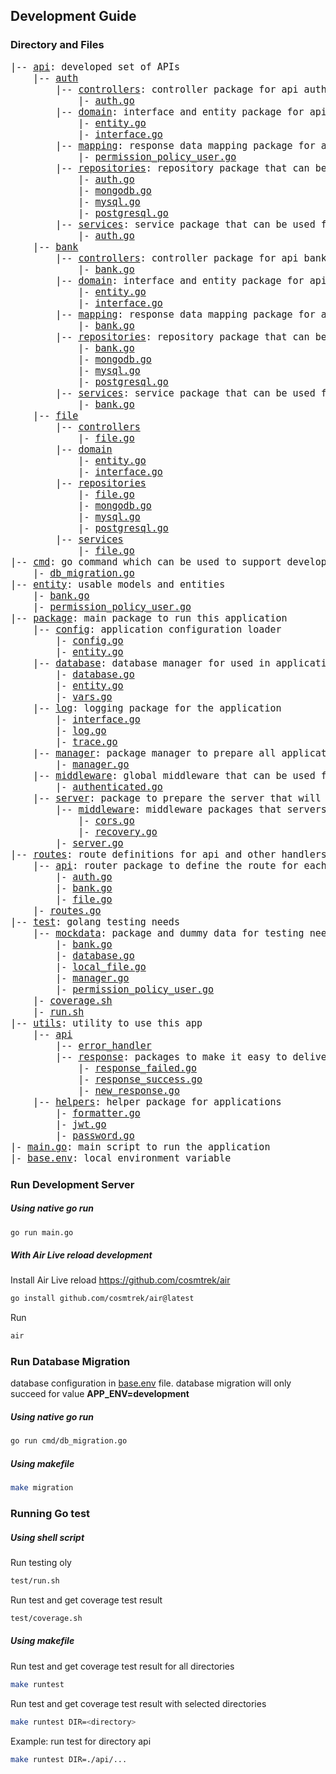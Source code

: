 ## Development Guide
### Directory and Files
<pre style="font-size: 15px; font-weigt: bold;">
|-- <a target="_blank" href="api/">api</a>: developed set of APIs
    |-- <a target="_blank" href="api/auth">auth</a>
        |-- <a target="_blank" href="api/auth/controllers">controllers</a>: controller package for api auth
            |- <a target="_blank" href="api/auth/controllers/auth.go">auth.go</a>
        |-- <a target="_blank" href="api/auth/domain">domain</a>: interface and entity package for api auth domain
            |- <a target="_blank" href="api/auth/domain/entity.go">entity.go</a>
            |- <a target="_blank" href="api/auth/domain/interface.go">interface.go</a>
        |-- <a target="_blank" href="api/auth/mapping">mapping</a>: response data mapping package for api auth
            |- <a target="_blank" href="api/auth/mapping/permission_policy_user.go">permission_policy_user.go</a>
        |-- <a target="_blank" href="api/auth/repositories">repositories</a>: repository package that can be used for api auth
            |- <a target="_blank" href="api/auth/repositories/auth.go">auth.go</a>
            |- <a target="_blank" href="api/auth/repositories/mongodb.go">mongodb.go</a>
            |- <a target="_blank" href="api/auth/repositories/mysql.go">mysql.go</a>
            |- <a target="_blank" href="api/auth/repositories/postgresql.go">postgresql.go</a>
        |-- <a target="_blank" href="api/auth/services">services</a>: service package that can be used for the auth api
            |- <a target="_blank" href="api/auth/services/auth.go">auth.go</a>
    |-- <a target="_blank" href="api/bank">bank</a>
        |-- <a target="_blank" href="api/bank/controllers">controllers</a>: controller package for api bank
            |- <a target="_blank" href="api/bank/controllers/bank.go">bank.go</a>
        |-- <a target="_blank" href="api/bank/domain">domain</a>: interface and entity package for api bank domain
            |- <a target="_blank" href="api/bank/domain/entity.go">entity.go</a>
            |- <a target="_blank" href="api/bank/domain/interface.go">interface.go</a>
        |-- <a target="_blank" href="api/bank/mapping">mapping</a>: response data mapping package for api bank
            |- <a target="_blank" href="api/bank/mapping/bank.go">bank.go</a>
        |-- <a target="_blank" href="api/bank/repositories">repositories</a>: repository package that can be used for api bank
            |- <a target="_blank" href="api/bank/repositories/bank.go">bank.go</a>
            |- <a target="_blank" href="api/bank/repositories/mongodb.go">mongodb.go</a>
            |- <a target="_blank" href="api/bank/repositories/mysql.go">mysql.go</a>
            |- <a target="_blank" href="api/bank/repositories/postgresql.go">postgresql.go</a>
        |-- <a target="_blank" href="api/bank/services">services</a>: service package that can be used for the bank api
            |- <a target="_blank" href="api/bank/services/bank.go">bank.go</a>
    |-- <a target="_blank" href="api/file">file</a>
        |-- <a target="_blank" href="api/file/controllers">controllers</a>
            |- <a target="_blank" href="api/file/controllers/file.go">file.go</a>
        |-- <a target="_blank" href="api/file/domain">domain</a>
            |- <a target="_blank" href="api/file/domain/entity.go">entity.go</a>
            |- <a target="_blank" href="api/file/domain/interface.go">interface.go</a>
        |-- <a target="_blank" href="api/file/repositories">repositories</a>
            |- <a target="_blank" href="api/file/repositories/file.go">file.go</a>
            |- <a target="_blank" href="api/file/repositories/mongodb.go">mongodb.go</a>
            |- <a target="_blank" href="api/file/repositories/mysql.go">mysql.go</a>
            |- <a target="_blank" href="api/file/repositories/postgresql.go">postgresql.go</a>
        |-- <a target="_blank" href="api/file/services">services</a>
            |- <a target="_blank" href="api/file/services/file.go">file.go</a>
|-- <a target="_blank" href="cmd/">cmd</a>: go command which can be used to support development
    |- <a target="_blank" href="cmd/db_migration.go">db_migration.go</a>
|-- <a target="_blank" href="entity/">entity</a>: usable models and entities
    |- <a target="_blank" href="entity/bank.go">bank.go</a>
    |- <a target="_blank" href="entity/permission_policy_user.go">permission_policy_user.go</a>
|-- <a target="_blank" href="package/">package</a>: main package to run this application
    |-- <a target="_blank" href="package/config">config</a>: application configuration loader
        |- <a target="_blank" href="package/config/config.go">config.go</a>
        |- <a target="_blank" href="package/config/entity.go">entity.go</a>
    |-- <a target="_blank" href="package/database">database</a>: database manager for used in application
        |- <a target="_blank" href="package/database/database.go">database.go</a>
        |- <a target="_blank" href="package/database/entity.go">entity.go</a>
        |- <a target="_blank" href="package/database/vars.go">vars.go</a>
    |-- <a target="_blank" href="package/log">log</a>: logging package for the application
        |- <a target="_blank" href="package/log/interface.go">interface.go</a>
        |- <a target="_blank" href="package/log/log.go">log.go</a>
        |- <a target="_blank" href="package/log/trace.go">trace.go</a>
    |-- <a target="_blank" href="package/manager">manager</a>: package manager to prepare all application needs before the server started
        |- <a target="_blank" href="package/manager/manager.go">manager.go</a>
    |-- <a target="_blank" href="package/middleware">middleware</a>: global middleware that can be used for api routers
        |- <a target="_blank" href="package/middleware/authenticated.go">authenticated.go</a>
    |-- <a target="_blank" href="package/server">server</a>: package to prepare the server that will be used to run the application
        |-- <a target="_blank" href="package/server/middleware">middleware</a>: middleware packages that servers can use only
            |- <a target="_blank" href="package/server/middleware/cors.go">cors.go</a>
            |- <a target="_blank" href="package/server/middleware/recovery.go">recovery.go</a>
        |- <a target="_blank" href="package/server/server.go">server.go</a>
|-- <a target="_blank" href="routes/">routes</a>: route definitions for api and other handlers
    |-- <a target="_blank" href="routes/api">api</a>: router package to define the route for each api
        |- <a target="_blank" href="routes/api/auth.go">auth.go</a>
        |- <a target="_blank" href="routes/api/bank.go">bank.go</a>
        |- <a target="_blank" href="routes/api/file.go">file.go</a>
    |- <a target="_blank" href="routes/routes.go">routes.go</a>
|-- <a target="_blank" href="test/">test</a>: golang testing needs
    |-- <a target="_blank" href="test/mockdata">mockdata</a>: package and dummy data for testing needs
        |- <a target="_blank" href="test/mockdata/bank.go">bank.go</a>
        |- <a target="_blank" href="test/mockdata/database.go">database.go</a>
        |- <a target="_blank" href="test/mockdata/local_file.go">local_file.go</a>
        |- <a target="_blank" href="test/mockdata/manager.go">manager.go</a>
        |- <a target="_blank" href="test/mockdata/permission_policy_user.go">permission_policy_user.go</a>
    |- <a target="_blank" href="test/coverage.sh">coverage.sh</a>
    |- <a target="_blank" href="test/run.sh">run.sh</a>
|-- <a target="_blank" href="utils/">utils</a>: utility to use this app
    |-- <a target="_blank" href="utils/api/">api</a>
        |-- <a target="_blank" href="utils/api/error_handler/">error_handler</a>
        |-- <a target="_blank" href="utils/api/response/">response</a>: packages to make it easy to deliver api response content
            |- <a target="_blank" href="utils/api/response/response_failed.go">response_failed.go</a>
            |- <a target="_blank" href="utils/api/response/response_success.go">response_success.go</a>
            |- <a target="_blank" href="utils/api/response/new_response.go">new_response.go</a>
    |-- <a target="_blank" href="utils/helpers/">helpers</a>: helper package for applications
        |- <a target="_blank" href="utils/helpers/formatter.go">formatter.go</a>
        |- <a target="_blank" href="utils/helpers/jwt.go">jwt.go</a>
        |- <a target="_blank" href="utils/helpers/password.go">password.go</a>
|- <a target="_blank" href="main.go">main.go</a>: main script to run the application
|- <a target="_blank" href="base.env">base.env</a>: local environment variable
</pre>

### Run Development Server
##### Using native go run
```sh
go run main.go
```

##### With Air Live reload development
Install Air Live reload <a target="_blank" href="https://github.com/cosmtrek/air">https://github.com/cosmtrek/air</a>
```sh
go install github.com/cosmtrek/air@latest
```
Run
```sh
air
```


### Run Database Migration
database configuration in [base.env](base.env) file. database migration will only succeed for value **APP_ENV=development**

##### Using native go run
```sh
go run cmd/db_migration.go
```

##### Using makefile
```sh
make migration
```


### Running Go test
##### Using shell script
Run testing oly
```sh
test/run.sh
```

Run test and get coverage test result
```sh
test/coverage.sh
```

##### Using makefile
Run test and get coverage test result for all directories
```sh
make runtest
```

Run test and get coverage test result with selected directories
```sh
make runtest DIR=<directory>
```
Example: run test for directory api
```sh
make runtest DIR=./api/...
```
